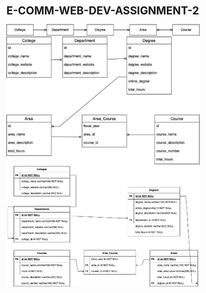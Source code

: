 # E-COMM-WEB-DEV-ASSIGNMENT-2

<img src="https://raw.githubusercontent.com/BinWang01/E-COMM-WEB-DEV-ASSIGNMENT-2/main/assignment%202-physical-Conceptual.drawio.png" />

<img src="https://raw.githubusercontent.com/BinWang01/E-COMM-WEB-DEV-ASSIGNMENT-2/main/assignment%202-physical-Logical.drawio.png" />

<img src="https://raw.githubusercontent.com/BinWang01/E-COMM-WEB-DEV-ASSIGNMENT-2/main/assignment%202-physical-Physical.drawio.png" />

